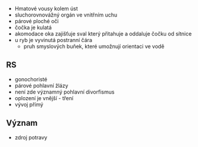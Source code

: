 - Hmatové vousy kolem úst
- sluchorovnovážný orgán ve vnitřním uchu
- párové ploché oči
- čočka je kulatá
- akomodace oka zajišťuje sval který přitahuje a oddaluje čočku od sítnice
- u ryb je vyvinutá postranní čára
  - pruh smyslových buňek, které umožnují orientaci ve vodě

## RS

- gonochoristé
- párové pohlavní žlázy
- není zde významný pohlavní divorfismus
- oplození je vnější - tření
- vývoj přímý

## Význam

- zdroj potravy
